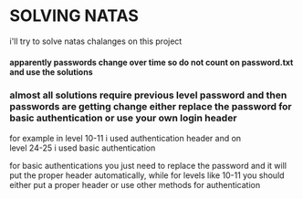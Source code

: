 # SOLVING NATAS
i'll try to solve natas chalanges on this project

#### apparently passwords change over time so do not count on password.txt and use the solutions 

### almost all solutions require previous level password and then passwords are getting change either replace the password for basic authentication or use your own login header 

for example in level 10-11 i used authentication header and on   
level 24-25 i used basic authentication

for basic authentications you just need to replace the password and it will put the proper header automatically,
while for levels like 10-11 you should either put a proper header or use other methods for authentication
